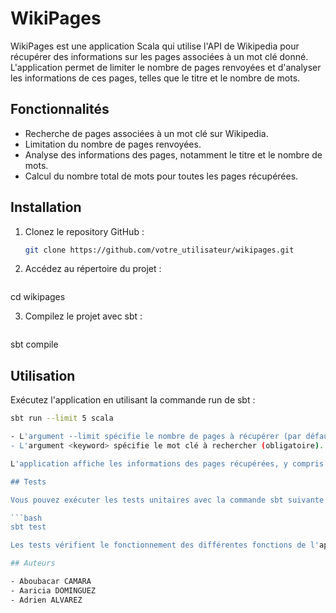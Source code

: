 # WikiPages

WikiPages est une application Scala qui utilise l'API de Wikipedia pour récupérer des informations sur les pages associées à un mot clé donné. L'application permet de limiter le nombre de pages renvoyées et d'analyser les informations de ces pages, telles que le titre et le nombre de mots.

## Fonctionnalités

- Recherche de pages associées à un mot clé sur Wikipedia.
- Limitation du nombre de pages renvoyées.
- Analyse des informations des pages, notamment le titre et le nombre de mots.
- Calcul du nombre total de mots pour toutes les pages récupérées.

## Installation

1. Clonez le repository GitHub :

   ```bash
   git clone https://github.com/votre_utilisateur/wikipages.git

2. Accédez au répertoire du projet :

   ```bash
cd wikipages

3. Compilez le projet avec sbt :

   ```bash
sbt compile

## Utilisation

Exécutez l'application en utilisant la commande run de sbt :

   ```bash
sbt run --limit 5 scala

- L'argument --limit spécifie le nombre de pages à récupérer (par défaut : 10).
- L'argument <keyword> spécifie le mot clé à rechercher (obligatoire).

L'application affiche les informations des pages récupérées, y compris le nombre total de pages et le nombre total de mots.

## Tests

Vous pouvez exécuter les tests unitaires avec la commande sbt suivante :

   ```bash
sbt test

Les tests vérifient le fonctionnement des différentes fonctions de l'application, telles que la création de l'URL de recherche, l'analyse des données JSON et le calcul du nombre total de mots.

## Auteurs

- Aboubacar CAMARA
- Aaricia DOMINGUEZ
- Adrien ALVAREZ
